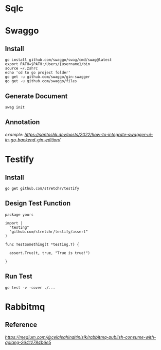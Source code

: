 # Sqlc

# Swaggo

## Install

```console
go install github.com/swaggo/swag/cmd/swag@latest
export PATH=$PATH:/Users/{username}/bin
source ~/.zshrc
echo 'cd to go project folder'
go get -u github.com/swaggo/gin-swagger
go get -u github.com/swaggo/files
```

## Generate Document

```console
swag init
```

## Annotation

###### example: https://santoshk.dev/posts/2022/how-to-integrate-swagger-ui-in-go-backend-gin-edition/

# Testify

## Install

```console
go get github.com/stretchr/testify
```

## Design Test Function

```code
package yours

import (
  "testing"
  "github.com/stretchr/testify/assert"
)

func TestSomething(t *testing.T) {

  assert.True(t, true, "True is true!")

}
```

## Run Test

```console
go test -v -cover ./...
```

# Rabbitmq

## Reference

###### https://medium.com/@celalsahinaltinisik/rabbitmq-publish-consume-with-golang-26412784b6e5
